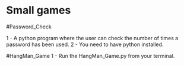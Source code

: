 # Small games

#Password_Check

1 - A python program where the user can check the number of times a password has been used.
2 - You need to have python installed.

#HangMan_Game
1 - Run the HangMan_Game.py from your terminal.
